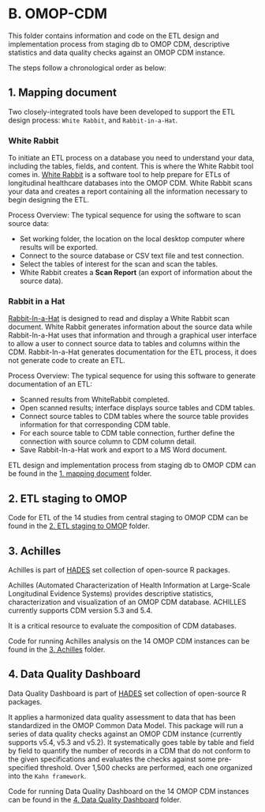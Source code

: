 # B. OMOP-CDM
This folder contains information and code on the ETL design and implementation process from staging db to OMOP CDM, descriptive statistics and data quality checks against an OMOP CDM instance.

The steps follow a chronological order as below:

## 1. Mapping document
Two closely-integrated tools have been developed to support the ETL design process: `White Rabbit`, and `Rabbit-in-a-Hat`.

### White Rabbit
To initiate an ETL process on a database you need to understand your data, including the tables, fields, and content. This is where the White Rabbit tool comes in. [White Rabbit](https://ohdsi.github.io/WhiteRabbit/WhiteRabbit.html) is a software tool to help prepare for ETLs of longitudinal healthcare databases into the OMOP CDM. White Rabbit scans your data and creates a report containing all the information necessary to begin designing the ETL. 

Process Overview: The typical sequence for using the software to scan source data:

- Set working folder, the location on the local desktop computer where results will be exported.
- Connect to the source database or CSV text file and test connection.
- Select the tables of interest for the scan and scan the tables.
- White Rabbit creates a **Scan Report** (an export of information about the source data).

### Rabbit in a Hat
[Rabbit-In-a-Hat](https://ohdsi.github.io/WhiteRabbit/WhiteRabbit.html) is designed to read and display a White Rabbit scan document. White Rabbit generates information about the source data while Rabbit-In-a-Hat uses that information and through a graphical user interface to allow a user to connect source data to tables and columns within the CDM. Rabbit-In-a-Hat generates documentation for the ETL process, it does not generate code to create an ETL.

Process Overview: The typical sequence for using this software to generate documentation of an ETL:

- Scanned results from WhiteRabbit completed.
- Open scanned results; interface displays source tables and CDM tables.
- Connect source tables to CDM tables where the source table provides information for that corresponding CDM table.
- For each source table to CDM table connection, further define the connection with source column to CDM column detail.
- Save Rabbit-In-a-Hat work and export to a MS Word document.

ETL design and implementation process from staging db to OMOP CDM can be found in the [1. mapping document](./1.%20mapping%20document) folder.

## 2. ETL staging to OMOP

Code for ETL of the 14 studies from central staging to OMOP CDM can be found in the [2. ETL staging to OMOP](./2.%20ETL%20staging%20to%20OMOP) folder.

## 3. Achilles
Achilles is part of [HADES](https://ohdsi.github.io/Hades/index.html) set collection of open-source R packages.

Achilles (Automated Characterization of Health Information at Large-Scale Longitudinal Evidence Systems) provides descriptive statistics, characterization and visualization of an OMOP CDM database. ACHILLES currently supports CDM version 5.3 and 5.4.

It is a critical resource to evaluate the composition of CDM databases.

Code for running Achilles analysis on the 14 OMOP CDM instances can be found in the [3. Achilles](./3.%20Achilles) folder.

## 4. Data Quality Dashboard
Data Quality Dashboard is part of [HADES](https://ohdsi.github.io/Hades/index.html) set collection of open-source R packages.

It applies a harmonized data quality assessment to data that has been standardized in the OMOP Common Data Model. This package will run a series of data quality checks against an OMOP CDM instance (currently supports v5.4, v5.3 and v5.2). It systematically goes table by table and field by field to quantify the number of records in a CDM that do not conform to the given specifications and evaluates the checks against some pre-specified threshold. Over 1,500 checks are performed, each one organized into the `Kahn framework`.

Code for running Data Quality Dashboard on the 14 OMOP CDM instances can be found in the [4. Data Quality Dashboard](./4.%20Data%20Quality%20Dashboard) folder.








